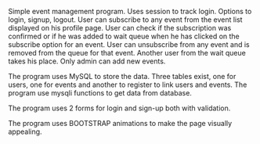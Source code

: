 Simple event management program.
Uses session to track login. Options to login, signup, logout. User can subscribe to any event from the event list displayed on his profile page. 
User can check if the subscription was confirmed or if he was added to wait queue when he has clicked on the subscribe option for an event.
 User can unsubscribe from any event and is removed from the queue for that event. Another user from the wait queue takes his place.
 Only admin can add new events.

The program uses MySQL to store the data. Three tables exist, one for users, one for events and another to register to link users and events.
The program use mysqli functions to get data from database.

The program uses 2 forms for login and sign-up both with validation.

The program uses BOOTSTRAP animations to make the page visually appealing.
